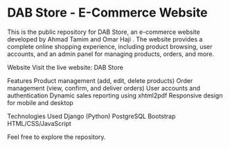  # DAB Store - E-Commerce Website

This is the public repository for DAB Store, an e-commerce website developed by Ahmad Tamim and Omar Haji . The website provides a complete online shopping experience, including product browsing, user accounts, and an admin panel for managing products, orders, and more.

Website
Visit the live website: DAB Store

Features
Product management (add, edit, delete products)
Order management (view, confirm, and deliver orders)
User accounts and authentication
Dynamic sales reporting using xhtml2pdf
Responsive design for mobile and desktop

Technologies Used
Django (Python)
PostgreSQL
Bootstrap
HTML/CSS/JavaScript

Feel free to explore the repository.

